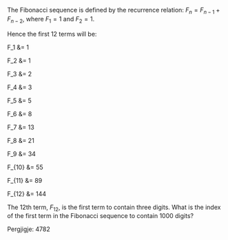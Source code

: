
The Fibonacci sequence is defined by the recurrence relation:
$F_n = F_{n - 1} + F_{n - 2}$, where $F_1 = 1$ and $F_2 = 1$.

Hence the first $12$ terms will be:


F_1 &amp;= 1

F_2 &amp;= 1

F_3 &amp;= 2

F_4 &amp;= 3

F_5 &amp;= 5

F_6 &amp;= 8

F_7 &amp;= 13

F_8 &amp;= 21

F_9 &amp;= 34

F_{10} &amp;= 55

F_{11} &amp;= 89

F_{12} &amp;= 144


The $12$th term, $F_{12}$, is the first term to contain three digits.
What is the index of the first term in the Fibonacci sequence to contain $1000$ digits?

Pergjigje:  4782
